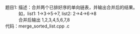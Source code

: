 题目1:
描述：合并两个已排好序的单向链表，并输出合并后的结果。   
&emsp;&emsp;&emsp;如，list1: 1->3->5->7, list2: 2->4->6->8  
&emsp;&emsp;&emsp;合并后输出 1,2,3,4,5,6,7,8  
代码：merge_sorted_list.cpp .c  
           
